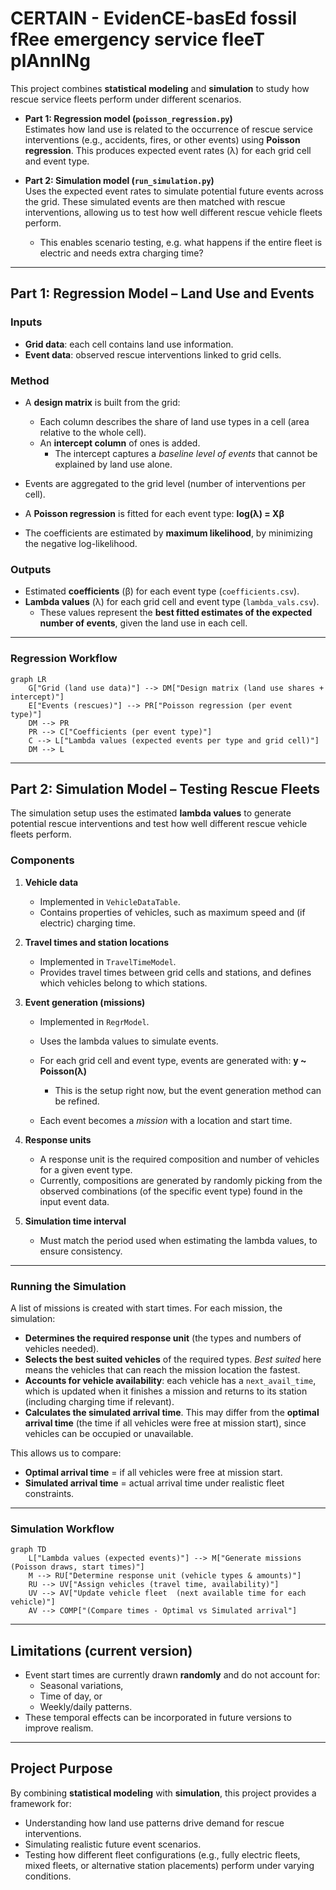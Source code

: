 # CERTAIN - EvidenCE-basEd fossil fRee emergency service fleeT plAnnINg

This project combines **statistical modeling** and **simulation** to study how rescue service fleets perform under different scenarios.  

- **Part 1: Regression model (`poisson_regression.py`)**  
  Estimates how land use is related to the occurrence of rescue service interventions (e.g., accidents, fires, or other events) using **Poisson regression**. This produces expected event rates (λ) for each grid cell and event type.  

- **Part 2: Simulation model (`run_simulation.py`)**  
  Uses the expected event rates to simulate potential future events across the grid. These simulated events are then matched with rescue interventions, allowing us to test how well different rescue vehicle fleets perform.  
  - This enables scenario testing, e.g. what happens if the entire fleet is electric and needs extra charging time?  

---

## Part 1: Regression Model – Land Use and Events  

### Inputs  
- **Grid data**: each cell contains land use information.  
- **Event data**: observed rescue interventions linked to grid cells.  

### Method  
- A **design matrix** is built from the grid:  
  - Each column describes the share of land use types in a cell (area relative to the whole cell).  
  - An **intercept column** of ones is added.  
    - The intercept captures a *baseline level of events* that cannot be explained by land use alone.  
- Events are aggregated to the grid level (number of interventions per cell).  
- A **Poisson regression** is fitted for each event type: 
**log(λ) = Xβ**

- The coefficients are estimated by **maximum likelihood**, by minimizing the negative log-likelihood.  

### Outputs  
- Estimated **coefficients** (β) for each event type (`coefficients.csv`).  
- **Lambda values** (λ) for each grid cell and event type (`lambda_vals.csv`).  
  - These values represent the **best fitted estimates of the expected number of events**, given the land use in each cell.  

---

### Regression Workflow  

```mermaid
graph LR
    G["Grid (land use data)"] --> DM["Design matrix (land use shares + intercept)"]
    E["Events (rescues)"] --> PR["Poisson regression (per event type)"]
    DM --> PR
    PR --> C["Coefficients (per event type)"]
    C --> L["Lambda values (expected events per type and grid cell)"]
    DM --> L
```

---

## Part 2: Simulation Model – Testing Rescue Fleets  

The simulation setup uses the estimated **lambda values** to generate potential rescue interventions and test how well different rescue vehicle fleets perform.  

### Components  
1. **Vehicle data**  
   - Implemented in `VehicleDataTable`.  
   - Contains properties of vehicles, such as maximum speed and (if electric) charging time.  

2. **Travel times and station locations**  
   - Implemented in `TravelTimeModel`.  
   - Provides travel times between grid cells and stations, and defines which vehicles belong to which stations.  

3. **Event generation (missions)**  
   - Implemented in `RegrModel`.  
   - Uses the lambda values to simulate events.  
   - For each grid cell and event type, events are generated with: 
   **y ~ Poisson(λ)**
     - This is the setup right now, but the event generation method can be refined. 

   - Each event becomes a *mission* with a location and start time.  

4. **Response units**  
   - A response unit is the required composition and number of vehicles for a given event type.  
   - Currently, compositions are generated by randomly picking from the observed combinations (of the specific event type) found in the input event data.  

5. **Simulation time interval**  
   - Must match the period used when estimating the lambda values, to ensure consistency.  

---

### Running the Simulation  

A list of missions is created with start times. For each mission, the simulation:  

- **Determines the required response unit** (the types and numbers of vehicles needed).  
- **Selects the best suited vehicles** of the required types. *Best suited* here means the vehicles that can reach the mission location the fastest.  
- **Accounts for vehicle availability**: each vehicle has a `next_avail_time`, which is updated when it finishes a mission and returns to its station (including charging time if relevant).  
- **Calculates the simulated arrival time**. This may differ from the **optimal arrival time** (the time if all vehicles were free at mission start), since vehicles can be occupied or unavailable.  

This allows us to compare:  
- **Optimal arrival time** = if all vehicles were free at mission start.  
- **Simulated arrival time** = actual arrival time under realistic fleet constraints.  

---

### Simulation Workflow  

```mermaid
graph TD
    L["Lambda values (expected events)"] --> M["Generate missions (Poisson draws, start times)"]
    M --> RU["Determine response unit (vehicle types & amounts)"]
    RU --> UV["Assign vehicles (travel time, availability)"]
    UV --> AV["Update vehicle fleet  (next available time for each vehicle)"]
    AV --> COMP["(Compare times - Optimal vs Simulated arrival"]
```

---

## Limitations (current version)  

- Event start times are currently drawn **randomly** and do not account for:  
  - Seasonal variations,  
  - Time of day, or  
  - Weekly/daily patterns.  
- These temporal effects can be incorporated in future versions to improve realism.  

---

## Project Purpose  

By combining **statistical modeling** with **simulation**, this project provides a framework for:  
- Understanding how land use patterns drive demand for rescue interventions.  
- Simulating realistic future event scenarios.  
- Testing how different fleet configurations (e.g., fully electric fleets, mixed fleets, or alternative station placements) perform under varying conditions.  
